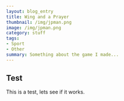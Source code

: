```yaml
---
layout: blog_entry
title: Wing and a Prayer
thumbnail: /img/jpman.png
image: /img/jpman.png
category: stuff
tags:
- Sport
- Other
summary: Something about the game I made...
---
```


Test
----

This is a test, lets see if it works.


